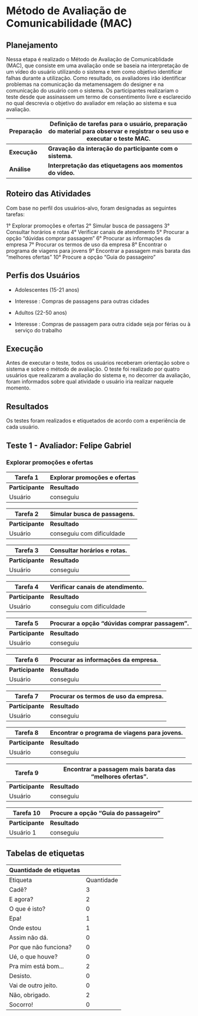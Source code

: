 # Método de Avaliação de Comunicabilidade (MAC) 
## Planejamento
Nessa etapa é realizado o Método de Avaliação de Comunicablidade (MAC), que consiste em uma avaliação onde se baseia na interpretação de um vídeo do usuário utilizando o sistema e tem como objetivo identificar falhas durante a utilização. Como resultado, os avaliadores irão identificar problemas na comunicação da metamensagem do designer e na comunicação do usuário com o sistema.
Os participantes realizariam o teste desde que assinassem um termo de consentimento livre e esclarecido no qual descrevia o objetivo do avaliador em relação ao sistema e sua avaliação.

| Preparação |  Definição de tarefas para o usuário, preparação do material para observar e registrar o seu uso e executar o teste MAC.       |
|------------|--------|
|**Execução**| **Gravação da interação do participante com o sistema.**       |
| **Análise**| **Interpretação das etiquetagens aos momentos do vídeo.**        |
## Roteiro das Atividades
Com base no perfil dos usuários-alvo, foram designadas as seguintes tarefas: 

1° Explorar promoções e ofertas
2° Simular busca de passagens
3° Consultar horários e rotas
4° Verificar canais de atendimento
5° Procurar a opção “dúvidas comprar passagem”
6° Procurar as informações da empresa
7° Procurar os termos de uso da empresa
8° Encontrar o programa de viagens para jovens
9° Encontrar a passagem mais barata das “melhores ofertas”
10° Procure a opção “Guia do passageiro”


## Perfis dos Usuários
* Adolescentes (15-21 anos)
- Interesse : Compras de passagens para outras cidades 
* Adultos (22-50 anos)
- Interesse : Compras de passagem para outra cidade seja por férias ou à serviço do trabalho

## Execução
Antes de executar o teste, todos os usuários receberam orientação sobre o sistema e sobre o método de avaliação.
O teste foi realizado por quatro usuários que realizaram a avaliação do sistema e, no decorrer da avaliação, foram informados sobre qual atividade o usuário iria realizar naquele momento.
## Resultados
Os testes foram realizados e etiquetados de acordo com a experiência de cada usuário.

## Teste 1 - Avaliador: Felipe Gabriel

### Explorar promoções e ofertas
| Tarefa 1    | Explorar promoções e ofertas | 
|-------------|---------------|
| **Participante**| **Resultado**     |
| Usuário   |  conseguiu    |     


| Tarefa 2    | Simular busca de passagens.  |            
|-------------|---------------|
| **Participante**| **Resultado**     |
| Usuário   |  conseguiu com dificuldade  |  


| Tarefa 3    |Consultar horários e rotas. |            
|-------------|---------------|
| **Participante**| **Resultado**     |
| Usuário   |  conseguiu             |                      


| Tarefa 4    |Verificar canais de atendimento.              |            
|-------------|---------------|
| **Participante**| **Resultado**     |
| Usuário   |  conseguiu com dificuldade            |                      


| Tarefa 5    |Procurar a opção “dúvidas comprar passagem”. |            
|-------------|---------------|
| **Participante**| **Resultado**     |
| Usuário   |  conseguiu    |                      

| Tarefa 6    | Procurar as informações da empresa.              |            
|-------------|---------------|
| **Participante**| **Resultado** |
| Usuário   |   conseguiu  |                        


| Tarefa 7    |Procurar os termos de uso da empresa.   |            
|-------------|---------------|
| **Participante**| **Resultado** |
| Usuário   |  conseguiu    |            


| Tarefa 8    |Encontrar o programa de viagens para jovens.  |            
|-------------|---------------|
| **Participante**| **Resultado** |
| Usuário   |  conseguiu     |  


| Tarefa 9    | Encontrar a passagem mais barata das “melhores ofertas”.  |            
|-------------|---------------|
| **Participante**| **Resultado**     |
| Usuário   |  conseguiu  |                       


| Tarefa 10    | Procure a opção “Guia do passageiro”          |
|--------------|---------------|
|**Participante**| **Resultado**      |
| Usuário 1    | conseguiu |

## Tabelas de etiquetas
| Quantidade de etiquetas|                |
|------------------------|----------------|
|        Etiqueta        | Quantidade     |
|       Cadê?            |      3         |
|      E agora?          |       2         |
|     O que é isto?      |       0         |
|      Epa!              |        1        |
|    Onde estou          |        1        |
|     Assim não dá.      |         0       |
| Por que não funciona?  |         0       |
| Ué, o que houve?       |         0       |
|  Pra mim está bom...   |         2       |
|  Desisto.              |         0       |
| Vai de outro jeito.    |         0       |
|   Não, obrigado.       |        2        |
|  Socorro!              |        0        |
